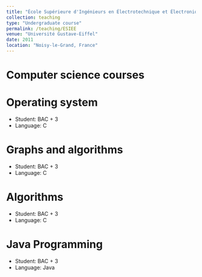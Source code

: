 ```yaml
---
title: "École Supérieure d'Ingénieurs en Électrotechnique et Électronique (ESIEE)"
collection: teaching
type: "Undergraduate course"
permalink: /teaching/ESIEE
venue: "Université Gustave-Eiffel"
date: 2011
location: "Noisy-le-Grand, France"
---
```


Computer science courses
======

Operating system
======

* Student: BAC + 3
* Language: C

Graphs and algorithms
======

* Student: BAC + 3
* Language: C

Algorithms
======

* Student: BAC + 3
* Language: C

Java Programming
======

* Student: BAC + 3
* Language: Java
